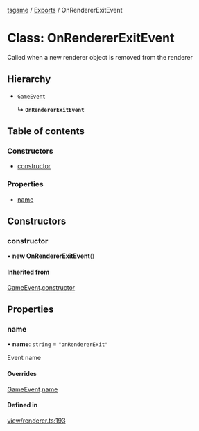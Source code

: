 [tsgame](../README.md) / [Exports](../modules.md) / OnRendererExitEvent

# Class: OnRendererExitEvent

Called when a new renderer object is removed from the renderer

## Hierarchy

- [`GameEvent`](GameEvent.md)

  ↳ **`OnRendererExitEvent`**

## Table of contents

### Constructors

- [constructor](OnRendererExitEvent.md#constructor)

### Properties

- [name](OnRendererExitEvent.md#name)

## Constructors

### constructor

• **new OnRendererExitEvent**()

#### Inherited from

[GameEvent](GameEvent.md).[constructor](GameEvent.md#constructor)

## Properties

### name

• **name**: `string` = `"onRendererExit"`

Event name

#### Overrides

[GameEvent](GameEvent.md).[name](GameEvent.md#name)

#### Defined in

[view/renderer.ts:193](https://github.com/ashleycheung/tsgame/blob/0573a5b/src/view/renderer.ts#L193)
